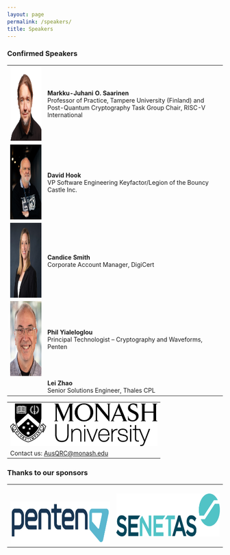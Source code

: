 ```yaml
---
layout: page
permalink: /speakers/
title: Speakers
---
```


### Confirmed Speakers

<table style="width:100%; border:none">
  <tr>
    <td style="text-align:center;border:none"><img src="/assets/img/speaker_markku.jpg" height="175"></td>
    <td style="text-align:left;border:none"><b>Markku-Juhani O. Saarinen</b><br/>Professor of Practice, Tampere University (Finland) and Post-Quantum Cryptography Task Group Chair, RISC-V International</td>
  </tr>
  <tr>
    <td style="text-align:center;border:none"><img src="/assets/img/speaker_david_hook.jpg" height="175"></td>
    <td style="text-align:left;border:none"><b>David Hook</b><br/>VP Software Engineering Keyfactor/Legion of the Bouncy Castle Inc.</td>
  </tr>
  <tr>
    <td style="text-align:center;border:none"><img src="/assets/img/speaker_candice_smith.png" height="175"></td>
    <td style="text-align:left;border:none"><b>Candice Smith</b><br/>Corporate Account Manager, DigiCert</td>
  </tr>
  <tr>
    <td style="text-align:center;border:none"><img src="/assets/img/speaker_phil_Y.jpg" height="175"></td>
    <td style="text-align:left;border:none"><b>Phil Yialeloglou</b><br/>Principal Technologist – Cryptography and Waveforms, Penten</td>
  </tr>
  <tr>
    <td style="text-align:center;border:none"></td>
    <td style="text-align:left;border:none"><b>Lei Zhao</b><br/>Senior Solutions Engineer, Thales CPL</td>
  </tr>
</table>

<table style="width:100%; border:none">
  <tr>
    <td style="text-align:center;border:none"><img src="/assets/img/monash.png" height="100"></td>
  </tr>
  <tr>
    <td style="text-align:left;border:none">Contact us: <a href="mailto:AusQRC@monash.edu">AusQRC@monash.edu</a></td>
  </tr>
</table>

### Thanks to our sponsors
<table style="width:100%; border:none">
  <tr>
    <td style="text-align:center;border:none;padding-top:40px"><img src="/assets/img/penten.png" height="100"></td>
    <td style="text-align:center;vertical-align:center;border:none"><img src="/assets/img/senetas.webp" height="100"></td>
  </tr>
</table>
